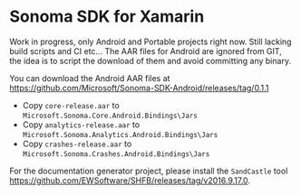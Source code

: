 # Sonoma SDK for Xamarin

Work in progress, only Android and Portable projects right now.
Still lacking build scripts and CI etc...
The AAR files for Android are ignored from GIT, the idea is to script the download of them and avoid committing any binary.

You can download the Android AAR files at https://github.com/Microsoft/Sonoma-SDK-Android/releases/tag/0.1.1

* Copy `core-release.aar` to `Microsoft.Sonoma.Core.Android.Bindings\Jars`
* Copy `analytics-release.aar` to `Microsoft.Sonoma.Analytics.Android.Bindings\Jars`
* Copy `crashes-release.aar` to `Microsoft.Sonoma.Crashes.Android.Bindings\Jars`

For the documentation generator project, please install the `SandCastle` tool https://github.com/EWSoftware/SHFB/releases/tag/v2016.9.17.0.
